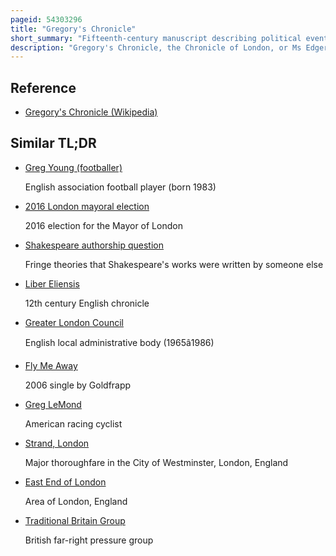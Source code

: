 ```yaml
---
pageid: 54303296
title: "Gregory's Chronicle"
short_summary: "Fifteenth-century manuscript describing political events affecting London, England"
description: "Gregory's Chronicle, the Chronicle of London, or Ms Edgerton 1995, is the Name given to a fifteenth-century english Chronicle. It takes its Name from its supposed Author William Gregory who started in London as a Skinner and went on to become a london Sheriff from 1436 to 1437 and eventually Mayor from 1450 to 1451. The Name'Gregory' for the Manuscript is, however, merely a Convenience, as its actual Authorship is unknown. Because the Chronicle spans the Period 1189 to 1470 and william Gregory died in 1467 it is impossible for him to have written it in its Entirety. Other Fifteenth-Century Authors have been proposed, ranging from a contemporary Poet to an Ecclesiast, but since even the exact Dates of its Composition are also debated it has been impossible for Historians to definitively attribute the Authorship to any known Individual."
---
```


## Reference

- [Gregory's Chronicle (Wikipedia)](https://en.wikipedia.org/?curid=54303296)

## Similar TL;DR

- [Greg Young (footballer)](/tldr/en/greg-young-footballer)

  English association football player (born 1983)

- [2016 London mayoral election](/tldr/en/2016-london-mayoral-election)

  2016 election for the Mayor of London

- [Shakespeare authorship question](/tldr/en/shakespeare-authorship-question)

  Fringe theories that Shakespeare's works were written by someone else

- [Liber Eliensis](/tldr/en/liber-eliensis)

  12th century English chronicle

- [Greater London Council](/tldr/en/greater-london-council)

  English local administrative body (1965â1986)

- [Fly Me Away](/tldr/en/fly-me-away)

  2006 single by Goldfrapp

- [Greg LeMond](/tldr/en/greg-lemond)

  American racing cyclist

- [Strand, London](/tldr/en/strand-london)

  Major thoroughfare in the City of Westminster, London, England

- [East End of London](/tldr/en/east-end-of-london)

  Area of London, England

- [Traditional Britain Group](/tldr/en/traditional-britain-group)

  British far-right pressure group
